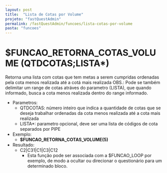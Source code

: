 ```yaml
---
layout: post
title:  "Lista de Cotas por Volume"
projeto: "fastQuestAdmin"
permalink: /fastQuestAdmin/funcoes/lista-cotas-por-volume
pasta: "funcoes"
---
```

# $FUNCAO_RETORNA_COTAS_VOLUME (QTDCOTAS;LISTA*)
Retorna uma lista com cotas que tem metas a serem cumpridas ordenadas pela cota menos realizada até a cotá mais realizada
OBS.: Pode se também delimitar um range de cotas atráves do parametro (LISTA), que quando informado, busca a cota menos realizada dentro do range informado.
- Parametros: 
    - QTDCOTAS: número inteiro que indica a quantidade de cotas que se deseja trabalhar ordenadas da cota menos realizada até a cota mais realizada
    - LISTA*: parametro opcional, deve ser uma lista de códigos de cota separados por PIPE
- Exemplo:
    - **$FUNCAO_RETORNA_COTAS_VOLUME(5)**
- Resultado:
    - C2\|C31\|C1\|C3\|C12
        - Esta função pode ser associada com a $FUNCAO_LOOP por exemplo, de modo a ocultar ou direcionar o questionário para um determinado bloco.